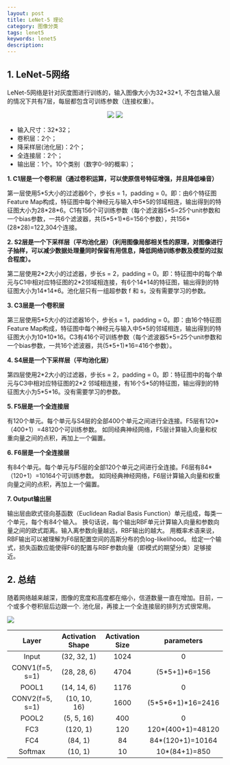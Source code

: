```yaml
---
layout: post
title: LeNet-5 理论
category: 图像分类
tags: lenet5
keywords: lenet5
description:
---
```


## 1. LeNet-5网络

LeNet-5网络是针对灰度图进行训练的，输入图像大小为32\*32\*1, 不包含输入层的情况下共有7层，每层都包含可训练参数（连接权重）。

<div style="text-align:center">

<img src="https://raw.githubusercontent.com/chiemon/chiemon.github.io/master/img/LeNet5-1.png">

<img src="https://raw.githubusercontent.com/chiemon/chiemon.github.io/master/img/LeNet5-2.png">

</div>

* 输入尺寸：32*32；
* 卷积层：2个；
* 降采样层(池化层)：2个；
* 全连接层：2个；
* 输出层：1个。10个类别（数字0-9的概率）；

**1.  C1层是一个卷积层（通过卷积运算，可以使原信号特征增强，并且降低噪音）**

第一层使用5\*5大小的过滤器6个，步长s = 1，padding = 0。即：由6个特征图Feature Map构成，特征图中每个神经元与输入中5\*5的邻域相连，输出得到的特征图大小为28\*28\*6。C1有156个可训练参数（每个滤波器5\*5=25个unit参数和一个bias参数，一共6个滤波器，共(5\*5+1)\*6=156个参数），共156*(28*28)=122,304个连接。

**2. S2层是一个下采样层（平均池化层）（利用图像局部相关性的原理，对图像进行子抽样，可以减少数据处理量同时保留有用信息，降低网络训练参数及模型的过拟合程度）。**

第二层使用2\*2大小的过滤器，步长s = 2，padding = 0。即：特征图中的每个单元与C1中相对应特征图的2\*2邻域相连接，有6个14\*14的特征图，输出得到的特征图大小为14\*14\*6。池化层只有一组超参数 f 和 s，没有需要学习的参数。

**3. C3层是一个卷积层**

第三层使用5\*5大小的过滤器16个，步长s = 1，padding = 0。即：由16个特征图Feature Map构成，特征图中每个神经元与输入中5\*5的邻域相连，输出得到的特征图大小为10\*10\*16。C3有416个可训练参数（每个滤波器5\*5=25个unit参数和一个bias参数，一共16个滤波器，共(5\*5+1)*16=416个参数）。

**4. S4层是一个下采样层（平均池化层）**

第四层使用2\*2大小的过滤器，步长s = 2，padding = 0。即：特征图中的每个单元与C3中相对应特征图的2*2
邻域相连接，有16个5\*5的特征图，输出得到的特征图大小为5\*5\*16。没有需要学习的参数。

**5. F5层是一个全连接层**

有120个单元。每个单元与S4层的全部400个单元之间进行全连接。F5层有120*（400+1）=48120个可训练参数。
如同经典神经网络，F5层计算输入向量和权重向量之间的点积，再加上一个偏置。

**6. F6层是一个全连接层**

有84个单元。每个单元与F5层的全部120个单元之间进行全连接。F6层有84*（120+1）=10164个可训练参数。
如同经典神经网络，F6层计算输入向量和权重向量之间的点积，再加上一个偏置。

**7. Output输出层**

输出层由欧式径向基函数（Euclidean Radial Basis Function）单元组成，每类一个单元，每个有84个输入。
换句话说，每个输出RBF单元计算输入向量和参数向量之间的欧式距离。输入离参数向量越远，RBF输出的越大。
用概率术语来说，RBF输出可以被理解为F6层配置空间的高斯分布的负log-likelihood。
给定一个输式，损失函数应能使得F6的配置与RBF参数向量（即模式的期望分类）足够接近。

## 2. 总结

随着网络越来越深，图像的宽度和高度都在缩小，信道数量一直在增加。目前，一个或多个卷积层后边跟一个. 池化层，再接上一个全连接层的排列方式很常用。

<img src="https://raw.githubusercontent.com/chiemon/chiemon.github.io/master/img/LeNet5-3.png">

|Layer|Activation Shape|Activation Size|parameters
|:---:|:---:|:---:|:---:|
|Input|(32, 32, 1)|	1024|0|
|CONV1(f=5, s=1)|(28, 28, 6)|4704|(5\*5+1)*6=156|
|POOL1|(14, 14, 6)|1176|0|
|CONV2(f=5, s=1)|(10, 10, 16)|1600|(5\*5\*6+1)*16=2416|
|POOL2|(5, 5, 16)|400|0|
|FC3|(120, 1)|120|120*(400+1)=48120|
|FC4|(84, 1)|84|84*(120+1)=10164|
|Softmax|(10, 1)|10|10*(84+1)=850|